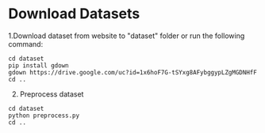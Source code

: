 # Download Datasets

1.Download dataset from website to "dataset" folder or run the following command:

```
cd dataset
pip install gdown
gdown https://drive.google.com/uc?id=1x6hoF7G-tSYxg8AFybggypLZgMGDNHfF
cd ..
```

2. Preprocess dataset

```
cd dataset
python preprocess.py
cd ..
```
